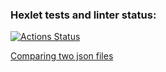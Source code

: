 ### Hexlet tests and linter status:
[![Actions Status](https://github.com/WoorNir/php-project-48/actions/workflows/hexlet-check.yml/badge.svg)](https://github.com/WoorNir/php-project-48/actions)

[Comparing two json files](https://asciinema.org/a/CFi70jHmNYs3ndroQe7d1D4SJ)
